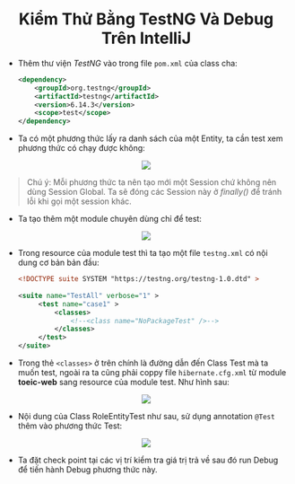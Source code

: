 <h1 align="center">Kiểm Thử Bằng TestNG Và Debug Trên IntelliJ</h1>

- Thêm thư viện *TestNG* vào trong file `pom.xml` của class cha:
	```xml
	<dependency>
	    <groupId>org.testng</groupId>
	    <artifactId>testng</artifactId>
	    <version>6.14.3</version>
	    <scope>test</scope>
	</dependency>
	```
- Ta có một phương thức lấy ra danh sách của một Entity, ta cần test xem phương thức có chạy được không:
<div align="center"><img  src="https://i.imgur.com/Zxk5r3c.png"/></div>

> Chú ý:  Mỗi phương thức ta nên tạo mới một Session chứ không nên dùng Session Global. Ta sẽ đóng các Session này ở *finally()* để tránh lỗi khi gọi một session khác.

- Ta tạo thêm một module chuyên dùng chỉ để test:
<div align="center"><img  src="https://i.imgur.com/5Ryxkwn.png"/></div>

- Trong resource của module test thì ta tạo một file `testng.xml` có nội dung cơ bản bản đầu:
	```xml
	<!DOCTYPE suite SYSTEM "https://testng.org/testng-1.0.dtd" >  
	  
	<suite name="TestAll" verbose="1" >  
		 <test name="case1" >  
			 <classes>  
				 <!--<class name="NoPackageTest" />-->  
			 </classes>  
		 </test>
	</suite>
	```
- Trong thẻ `<classes>` ở trên chính là đường dẫn đến Class Test mà ta muốn test, ngoài ra ta cũng phải coppy file `hibernate.cfg.xml` từ module **toeic-web** sang resource của module test. Như hình sau:
<div align="center"><img  src="https://i.imgur.com/tVGLD8W.png"/></div>

- Nội dung của Class RoleEntityTest như sau, sử dụng annotation `@Test` thêm vào phương thức Test:
<div align="center"><img  src="https://i.imgur.com/5Tx1zSs.png"/></div>

- Ta đặt check point tại các vị trí kiểm tra giá trị trả về sau đó run Debug để tiến hành Debug phương thức này.